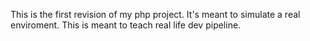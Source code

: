 This is the first revision of my php project. 
It's meant to simulate a real enviroment. This is meant to teach real life dev pipeline.

